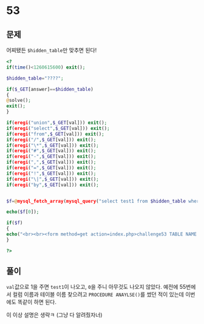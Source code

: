# 53

## 문제

어찌됐든 `$hidden_table`만 맞추면 된다!

```php
<?
if(time()<1260615600) exit();

$hidden_table="????";

if($_GET[answer]==$hidden_table)
{
@solve();
exit();
}

if(eregi("union",$_GET[val])) exit();
if(eregi("select",$_GET[val])) exit();
if(eregi("from",$_GET[val])) exit();
if(eregi("/",$_GET[val])) exit();
if(eregi("\*",$_GET[val])) exit();
if(eregi("#",$_GET[val])) exit();
if(eregi("-",$_GET[val])) exit();
if(eregi(",",$_GET[val])) exit();
if(eregi("=",$_GET[val])) exit();
if(eregi("!",$_GET[val])) exit();
if(eregi("\|",$_GET[val])) exit();
if(eregi("by",$_GET[val])) exit();


$f=@mysql_fetch_array(mysql_query("select test1 from $hidden_table where test2=$_GET[val]"));

echo($f[0]);

if($f)
{
echo("<br><br><form method=get action=index.php>challenge53 TABLE NAME : <input type=text name=answer size=50><input type=submit></form>");
}

?>
```

## 풀이

`val`값으로 1을 주면 `test1`이 나오고, `0`을 주니 아무것도 나오지 않았다. 예전에 55번에서 컬럼 이름과 테이블 이름 찾으려고 `PROCEDURE ANAYLSE()`를 썼던 적이 있는데 이번에도 똑같이 하면 된다.

이 이상 설명은 생략ㅋ (그냥 다 알려줬자너)